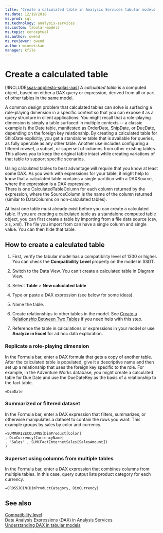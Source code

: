 ```yaml
---
title: "Create a calculated table in Analysis Services tabular models | Microsoft Docs"
ms.date: 12/19/2018
ms.prod: sql
ms.technology: analysis-services
ms.custom: tabular-models
ms.topic: conceptual
ms.author: owend
ms.reviewer: owend
author: minewiskan
manager: kfile
---
```

# Create a calculated table 
[!INCLUDE[ssas-appliesto-sqlas-aas](../../includes/ssas-appliesto-sqlas-aas.md)]
  A *calculated table* is a computed object, based on either a DAX query or expression, derived from all or part of other tables in the same model.  
  
 A common design problem that calculated tables can solve is surfacing a role-playing dimension in a specific context so that you can expose it as a query structure in client applications.  You might recall that  a role-playing dimension  is simply a table surfaced in multiple  contexts -- a classic example is the Date table, manifested as OrderDate, ShipDate, or DueDate, depending on the foreign key relationship. By creating a calculated table for ShipDate explicitly, you get a standalone table that is available for queries, as fully operable as any other table. Another use includes configuring a filtered rowset, a subset, or superset of columns from other existing tables. This allows you to keep the original table intact while creating variations of that table to support specific scenarios.  
  
 Using calculated tables to best advantage will require that you know at least some DAX. As you work with expressions for your table, it might help to know that a calculated table contains a single partition with a DAXSource, where the expression is a DAX expression.  
There is one CalculatedTableColumn for each column returned by the expression, where the SourceColumn is the name of the column returned (similar to DataColumns on non-calculated tables). 

At least one table must already exist before you can create a calculated table. If you are creating a calculated table as a standalone computed table object, you can first create a table by importing from a file data source (csv, xls, xml). The file you import from can have a single column and single value. You can then hide that table. 
  
## How to create a calculated table  
  
1.  First, verify the tabular model has a compatibility level of 1200 or higher. You can check the **Compatibility Level** property on the model in SSDT.  
  
2.  Switch to the Data View. You can't create a calculated table in Diagram View.  
  
3.  Select **Table** > **New calculated table**.  
  
4.  Type or paste  a DAX expression (see below for some ideas).  
  
5.  Name the table.  
  
6.  Create relationships to other tables in the model. See [Create a Relationship Between Two Tables](../../analysis-services/tabular-models/create-a-relationship-between-two-tables-ssas-tabular.md) if you need help with this step.  
  
7.  Reference the table in calculations or expressions in your model or use **Analyze in Excel** for ad hoc data exploration.  
  
### Replicate a role-playing dimension  
 In the Formula bar, enter a DAX formula that gets a copy of another table. After the calculated table is populated, give it a descriptive name and then set up a relationship that uses the foreign key specific to the role. For example, in the Adventure Works database, you might create a calculated table for Due Date and use the DueDateKey as the basis of a relationship to the fact table.  
  
```  
=DimDate  
```  
  
### Summarized or filtered dataset  
 In the Formula bar, enter a DAX expression that filters, summarizes, or otherwise manipulates a dataset to contain the rows you want. This example groups by sales by color and currency.  
  
```  
=SUMMARIZECOLUMNS(DimProduct[Color]  
, DimCurrency[CurrencyName]   
, "Sales" , SUM(FactInternetSales[SalesAmount])  
)  
```  
  
### Superset using columns from multiple tables  
 In the Formula bar, enter a DAX expression that combines columns from multiple tables. In this case, query output lists  product category for each currency.  
  
```  
=CROSSJOIN(DimProductCategory, DimCurrency)  
```  
  
## See also  
 [Compatibility level](../../analysis-services/tabular-models/compatibility-level-for-tabular-models-in-analysis-services.md)   
 [Data Analysis Expressions &#40;DAX&#41; in Analysis Services](/dax/dax-operator-reference)   
 [Understanding DAX in tabular models](../../analysis-services/tabular-models/understanding-dax-in-tabular-models-ssas-tabular.md)  
  
  
